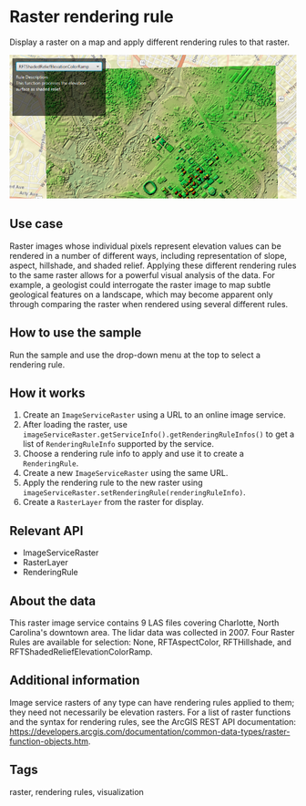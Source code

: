 # Raster rendering rule

Display a raster on a map and apply different rendering rules to that raster.

<img src="RasterRenderingRule.png"/>

## Use case

Raster images whose individual pixels represent elevation values can be rendered in a number of different ways, including representation of slope, aspect, hillshade, and shaded relief. Applying these different rendering rules to the same raster allows for a powerful visual analysis of the data. For example, a geologist could interrogate the raster image to map subtle geological features on a landscape, which may become apparent only through comparing the raster when rendered using several different rules.

## How to use the sample

Run the sample and use the drop-down menu at the top to select a rendering rule.

## How it works


  1. Create an `ImageServiceRaster` using a URL to an online image service.
  2. After loading the raster, use `imageServiceRaster.getServiceInfo().getRenderingRuleInfos()` to get a list of `RenderingRuleInfo` supported by the service.
  3. Choose a rendering rule info to apply and use it to create a `RenderingRule`.
  4. Create a new `ImageServiceRaster` using the same URL.
  5. Apply the rendering rule to the new raster using `imageServiceRaster.setRenderingRule(renderingRuleInfo)`.
  6. Create a `RasterLayer` from the raster for display.


## Relevant API


  * ImageServiceRaster
  * RasterLayer
  * RenderingRule


## About the data

This raster image service contains 9 LAS files covering Charlotte, North Carolina's downtown area. The lidar data was collected in 2007. Four Raster Rules are available for selection: None, RFTAspectColor, RFTHillshade, and RFTShadedReliefElevationColorRamp.

## Additional information

Image service rasters of any type can have rendering rules applied to them; they need not necessarily be elevation rasters. For a list of raster functions and the syntax for rendering rules, see the ArcGIS REST API documentation: https://developers.arcgis.com/documentation/common-data-types/raster-function-objects.htm.

## Tags

raster, rendering rules, visualization
